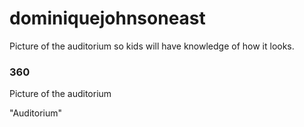# dominiquejohnsoneast
Picture of the auditorium so kids will have knowledge of how it looks.

### 360

<script src='//vizor.io/static/scripts/vizor-360-embed.js' data-vizorurl='//vizor.io/embed/dominique021/auditorium'></script>

Picture of the auditorium

"Auditorium"

